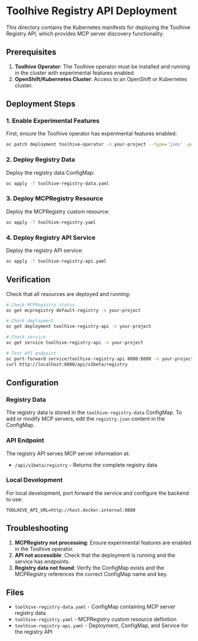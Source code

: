 # Toolhive Registry API Deployment

This directory contains the Kubernetes manifests for deploying the Toolhive Registry API, which provides MCP server discovery functionality.

## Prerequisites

1. **Toolhive Operator**: The Toolhive operator must be installed and running in the cluster with experimental features enabled.
2. **OpenShift/Kubernetes Cluster**: Access to an OpenShift or Kubernetes cluster.

## Deployment Steps

### 1. Enable Experimental Features

First, ensure the Toolhive operator has experimental features enabled:

```bash
oc patch deployment toolhive-operator -n your-project --type='json' -p='[{"op": "replace", "path": "/spec/template/spec/containers/0/env/2/value", "value": "true"}]'
```

### 2. Deploy Registry Data

Deploy the registry data ConfigMap:

```bash
oc apply -f toolhive-registry-data.yaml
```

### 3. Deploy MCPRegistry Resource

Deploy the MCPRegistry custom resource:

```bash
oc apply -f toolhive-registry.yaml
```

### 4. Deploy Registry API Service

Deploy the registry API service:

```bash
oc apply -f toolhive-registry-api.yaml
```

## Verification

Check that all resources are deployed and running:

```bash
# Check MCPRegistry status
oc get mcpregistry default-registry -n your-project

# Check deployment
oc get deployment toolhive-registry-api -n your-project

# Check service
oc get service toolhive-registry-api -n your-project

# Test API endpoint
oc port-forward service/toolhive-registry-api 8080:8080 -n your-project
curl http://localhost:8080/api/v1beta/registry
```

## Configuration

### Registry Data

The registry data is stored in the `toolhive-registry-data` ConfigMap. To add or modify MCP servers, edit the `registry.json` content in the ConfigMap.

### API Endpoint

The registry API serves MCP server information at:
- `/api/v1beta/registry` - Returns the complete registry data

### Local Development

For local development, port forward the service and configure the backend to use:
```
TOOLHIVE_API_URL=http://host.docker.internal:8080
```

## Troubleshooting

1. **MCPRegistry not processing**: Ensure experimental features are enabled in the Toolhive operator.
2. **API not accessible**: Check that the deployment is running and the service has endpoints.
3. **Registry data not found**: Verify the ConfigMap exists and the MCPRegistry references the correct ConfigMap name and key.

## Files

- `toolhive-registry-data.yaml` - ConfigMap containing MCP server registry data
- `toolhive-registry.yaml` - MCPRegistry custom resource definition
- `toolhive-registry-api.yaml` - Deployment, ConfigMap, and Service for the registry API

